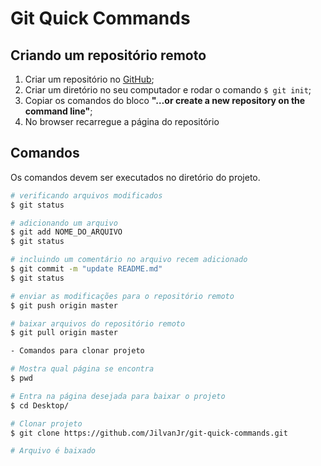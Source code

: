 # Git Quick Commands

## Criando um repositório remoto

1. Criar um repositório no [GitHub](https://github.com);
1. Criar um diretório no seu computador e rodar o comando `$ git init`;
1. Copiar os comandos do bloco **"…or create a new repository on the command line"**;
1. No browser recarregue a página do repositório

## Comandos

Os comandos devem ser executados no diretório do projeto.

```bash
# verificando arquivos modificados
$ git status

# adicionando um arquivo
$ git add NOME_DO_ARQUIVO
$ git status

# incluindo um comentário no arquivo recem adicionado
$ git commit -m "update README.md"
$ git status

# enviar as modificações para o repositório remoto
$ git push origin master

# baixar arquivos do repositório remoto
$ git pull origin master

- Comandos para clonar projeto

# Mostra qual página se encontra
$ pwd

# Entra na página desejada para baixar o projeto
$ cd Desktop/ 

# Clonar projeto
$ git clone https://github.com/JilvanJr/git-quick-commands.git

# Arquivo é baixado

```